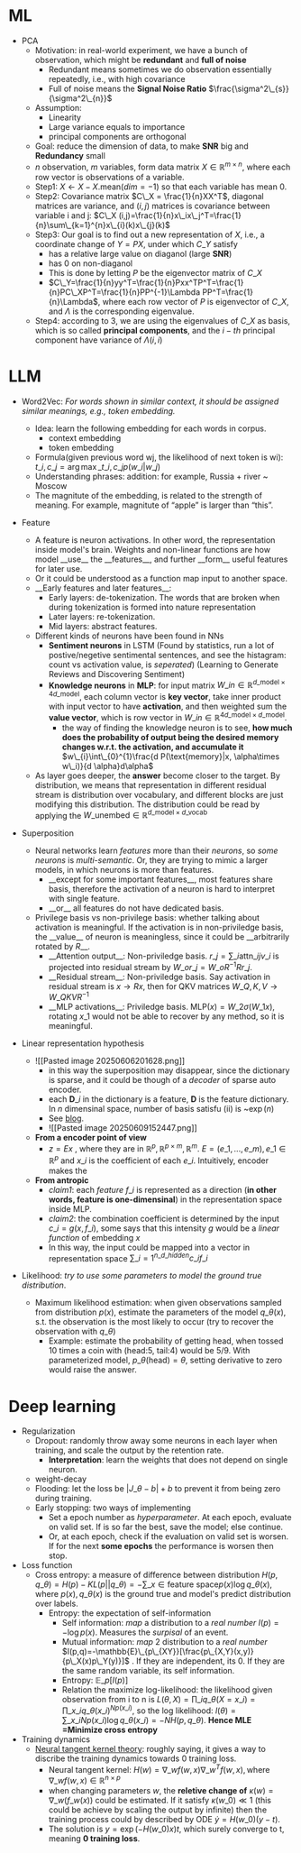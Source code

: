 # ML

- PCA
	- Motivation: in real-world experiment, we have a bunch of observation, which might be **redundant** and **full of noise**
		- Redundant means sometimes we do observation essentially repeatedly, i.e., with high covariance
		- Full of noise means the **Signal Noise Ratio** $\frac{\sigma^2\_{s}}{\sigma^2\_{n}}$
	- Assumption:
		- Linearity
		- Large variance equals to importance
		- principal components are orthogonal
	- Goal: reduce the dimension of data, to make **SNR** big and **Redundancy** small
	- $n$ observation, $m$ variables, form data matrix $X\in \mathbb{R}^{m\times n}$, where each row vector is observations of a variable.
	- Step1:  $X \leftarrow X - X.\text{mean}(dim=-1)$ so that each variable has mean 0.
	- Step2: Covariance matrix $C\_X = \frac{1}{n}XX^T$, diagonal matrices are variance, and $(i,j)$ matrices is covariance between variable i and j: $C\_X (i,j)=\frac{1}{n}x\_ix\_j^T=\frac{1}{n}\sum\_{k=1}^{n}x\_{i}(k)x\_{j}(k)$
	- Step3: Our goal is to find out a new representation of $X$, i.e., a coordinate change of $Y=PX$, under which $C\_Y$ satisfy
		- has a relative large value on diaganol (large **SNR**)
		- has 0 on non-diaganol 
		- This is done by letting $P$ be the eigenvector matrix of $C\_X$
		- $C\_Y=\frac{1}{n}yy^T=\frac{1}{n}Pxx^TP^T=\frac{1}{n}PC\_XP^T=\frac{1}{n}PP^{-1}\Lambda PP^T=\frac{1}{n}\Lambda$, where each row vector of $P$ is eigenvector of $C\_X$, and $\Lambda$ is the corresponding eigenvalue.
	- Step4: according to 3, we are using the eigenvalues of $C\_X$ as basis, which is so called **principal components**, and the $i-th$ principal component have variance of $\Lambda(i,i)$

# LLM

- Word2Vec: *For words shown in similar context, it should be assigned similar meanings, e.g., token embedding.* 
	- Idea: learn the following embedding for each words in corpus.
		- context embedding
		- token embedding
	- Formula(given previous word wj, the likelihood of next token is wi): $t\_i, c\_j = \arg\max\_{t\_i, c\_j}p(w\_i|w\_j)$
	- Understanding phrases: addition: for example, Russia + river ~ Moscow
	- The magnitute of the embedding, is related to the strength of meaning. For example, magnitute of “apple” is larger than “this”.
- Feature
	- A feature is neuron activations. In other word, the representation inside model's brain. Weights and non-linear functions are how model \_\_use\_\_ the \_\_features\_\_, and further \_\_form\_\_ useful features for later use.
	- Or it could be understood as a function map input to another space.
	- \_\_Early features and later features\_\_:
		- Early layers: de-tokenization. The words that are broken when during tokenization is formed into nature representation
		- Later layers: re-tokenization.
		- Mid layers: abstract features.
	- Different kinds of neurons have been found in NNs
		- **Sentiment neurons** in LSTM (Found by statistics, run a lot of postive/negetive sentimental sentences, and see the histagram: count vs activation value, is *seperated*) (Learning to Generate Reviews and Discovering Sentiment)
		- **Knowledge neurons** in **MLP**: for input matrix $W\_{in}\in \mathbb{R}^{ d\_{\text{model}}\times 4d\_{\text{model}}}$, each column vector is **key vector**, take inner product with input vector to have **activation**, and then weighted sum the **value vector**, which is row vector in $W\_{in}\in \mathbb{R}^{ 4d\_{\text{model}}\times d\_{\text{model}}}$. 
			- the way of finding the knowledge neuron is to see, **how much does the probability of  output being the desired memory changes w.r.t. the activation, and accumulate it** $w\_{i}\int\_{0}^{1}\frac{d P(\text{memory}|x, \alpha\times w\_i)}{d \alpha}d\alpha$
	- As layer goes deeper, the **answer** become closer to the target. By distribution, we means that representation in different residual stream is distribution over vocabulary, and different blocks are just modifying this distribution. The distribution could be read by applying the $W\_{\text{unembed}}\in \mathbb{R}^{d\_{\text{model}}\times d\_{\text{vocab}}}$
- Superposition
	- Neural networks learn *features* more than their *neurons*, so *some neurons* is *multi-semantic*. Or, they are trying to mimic a larger models, in which neurons is more than features.
		- \_\_except for some important features\_\_, most features share basis, therefore the activation of a neuron is hard to interpret with single feature. 
		- \_\_or\_\_ all features do not have dedicated basis.
	- Privilege basis vs non-privilege basis: whether talking about activation is meaningful. If the activation is in non-priviledge basis, the \_\_value\_\_ of neuron is meaningless, since it could be \_\_arbitrarily rotated by $R$\_\_.
		- \_\_Attention output\_\_: Non-priviledge basis. $r\_j=\sum\_{i}\text{attn}\_{ij}v\_{i}$ is projected into residual stream by $W\_{o}r\_j=W\_{o}R^{-1}Rr\_j$. 
		- \_\_Residual stream\_\_: Non-priviledge basis. Say activation in residual stream is $x\rightarrow Rx$, then for QKV matrices $W\_{Q,K,V}\rightarrow W\_{QKV}R^{-1}$
		- \_\_MLP activations\_\_: Priviledge basis. $\text{MLP}(x)=W\_{2}\sigma(W\_1x)$, rotating $x\_1$ would not be able to recover by any method, so it is meaningful.
- Linear representation hypothesis
	- ![[Pasted image 20250606201628.png]]
		- in this way the superposition may disappear, since the dictionary is sparse, and it could be though of a *decoder* of sparse auto encoder.
		- each $\boldsymbol{D}\_i$ in the dictionary is a feature, $\boldsymbol{D}$ is the feature dictionary. In $n$ dimensinal space, number of basis satisfu (ii) is ~$\exp(n)$
		- See [blog](https://www.lesswrong.com/posts/Qryk6FqjtZk9FHHJR/sparse-autoencoders-find-highly-interpretable-directions-in).
		- ![[Pasted image 20250609152447.png]]
	- **From a encoder point of view**
		- $z=Ex$ , where they are in $\mathbb{R}^{p},\mathbb{R}^{p\times m}, \mathbb{R}^{m}$. $E=(e\_1,...,e\_m), e\_1\in \mathbb{R}^{p}$ and $x\_i$ is the coefficient of each $e\_i$. Intuitively, encoder makes the 
	- **From antropic**
		- *claim1*: each *feature* $f\_i$ is represented as a direction (**in other words, feature is one-dimensinal**) in the representation space inside MLP.
		- *claim2*: the combination coefficient is determined by the input $c\_i=g(x,f\_i)$, some says that this intensity $g$ would be a *linear function* of embedding $x$
		- In this way, the input could be mapped into a vector in representation space $\sum\_{i=1}^{n\_{d\_{hidden}}}c\_if\_i$

- Likelihood: *try to use some parameters to model the ground true distribution*.
	- Maximum likelihood estimation: when given observations sampled from distribution $p(x)$, estimate the parameters of the model $q\_{\theta}(x)$, s.t. the observation is the most likely to occur (try to recover the observation with $q\_{\theta}$)
		- Example: estimate the probability of getting head, when tossed 10 times a coin with (head:5, tail:4) would be 5/9. With parameterized model, $p\_\theta(\text{head})=\theta$, setting derivative to zero would raise the answer.

# Deep learning


- Regularization
	- Dropout: randomly throw away some neurons in each layer when training, and scale the output by the retention rate.
		- **Interpretation**: learn the weights that does not depend on single neuron.
	- weight-decay
	- Flooding: let the loss be $|J\_{\theta}-b|+b$ to prevent it from being zero during training.
	- Early stopping: two ways of implementing
		- Set a epoch number as *hyperparameter*. At each epoch, evaluate on valid set. If is so far the best, save the model; else continue.
		- Or, at each epoch, check if the evaluation on valid set is worsen. If for the next **some epochs** the performance is worsen then stop.
- Loss function
	- Cross entropy: a measure of difference between distribution $H(p,q\_{\theta})=H(p)-KL(p||q\_{\theta})=-\sum\_{x\in \text{feature space}}p(x)\log q\_{\theta}(x)$, where $p(x), q\_{\theta}(x)$ is the ground true and model's predict distribution over labels.
		- Entropy: the expectation of self-information
			- Self information: *map* a distribution to a *real number* $I(p)=-\log p(x)$. Measures the *surpisal* of an event.
			- Mutual information: *map* 2 distribution to a *real number* $I(p,q)=-\mathbb{E}\_{p\_{XY}}[\frac{p\_{X,Y}(x,y)}{p\_X(x)p\_Y(y)}]$ . If they are independent, its 0. If they are the same random variable, its self information.
			- Entropy: $\mathbb{E}\_{p}[I(p)]$
			- Relation the maximize log-likelihood: the likelihood given observation from i to n is $L(\theta, X)=\prod\_{i}q\_{\theta}(X=x\_i)=\prod\_{x\_i}q\_{\theta}(x\_i)^{Np(x\_i)}$, so the log likelihood: $l(\theta)=\sum\_{x\_i}Np(x\_i)\log q\_{\theta}(x\_i)=-NH(p, q\_\theta)$. **Hence MLE =Minimize cross entropy**
- Training dynamics
	- [Neural tangent kernel theory](https://www.eigentales.com/NTK/): roughly saying, it gives a way to discribe the training dynamics towards 0 training loss.
		- Neural tangent kernel: $H(w)=\nabla\_{w}f(w,x)\nabla\_{w}^{T}f(w,x),\text{where }\nabla\_{w}f(w,x)\in \mathbb{R}^{n\times p}$
		- when changing parameters $w$, the **reletive change of** $\kappa(w)=\nabla\_{w}(f\_w(x))$ could be estimated. If it satisfy $\kappa(w\_0)\ll 1$ (this could be achieve by scaling the output by infinite) then the training process could by described by ODE $\dot{y}=H(w\_0)(y-t)$.
		- The solution is $y = \exp(-H(w\_0)x)t$, which surely converge to t, meaning **0 training loss**.